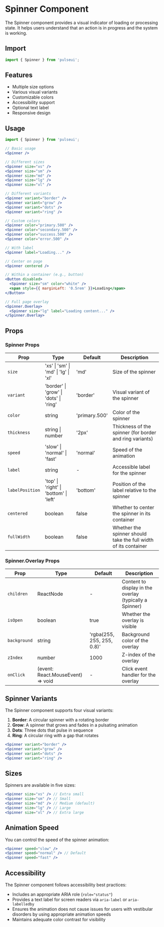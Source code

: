 # Spinner Component

The Spinner component provides a visual indicator of loading or processing state. It helps users understand that an action is in progress and the system is working.

## Import

```jsx
import { Spinner } from 'pulseui';
```

## Features

- Multiple size options
- Various visual variants
- Customizable colors
- Accessibility support
- Optional text label
- Responsive design

## Usage

```jsx
import { Spinner } from 'pulseui';

// Basic usage
<Spinner />

// Different sizes
<Spinner size="xs" />
<Spinner size="sm" />
<Spinner size="md" />
<Spinner size="lg" />
<Spinner size="xl" />

// Different variants
<Spinner variant="border" />
<Spinner variant="grow" />
<Spinner variant="dots" />
<Spinner variant="ring" />

// Custom colors
<Spinner color="primary.500" />
<Spinner color="secondary.500" />
<Spinner color="success.500" />
<Spinner color="error.500" />

// With label
<Spinner label="Loading..." />

// Center on page
<Spinner centered />

// Within a container (e.g., button)
<Button disabled>
  <Spinner size="sm" color="white" />
  <span style={{ marginLeft: '0.5rem' }}>Loading</span>
</Button>

// Full page overlay
<Spinner.Overlay>
  <Spinner size="lg" label="Loading content..." />
</Spinner.Overlay>
```

## Props

### Spinner Props

| Prop | Type | Default | Description |
|------|------|---------|-------------|
| `size` | 'xs' \| 'sm' \| 'md' \| 'lg' \| 'xl' | 'md' | Size of the spinner |
| `variant` | 'border' \| 'grow' \| 'dots' \| 'ring' | 'border' | Visual variant of the spinner |
| `color` | string | 'primary.500' | Color of the spinner |
| `thickness` | string \| number | '2px' | Thickness of the spinner (for border and ring variants) |
| `speed` | 'slow' \| 'normal' \| 'fast' | 'normal' | Speed of the animation |
| `label` | string | - | Accessible label for the spinner |
| `labelPosition` | 'top' \| 'right' \| 'bottom' \| 'left' | 'bottom' | Position of the label relative to the spinner |
| `centered` | boolean | false | Whether to center the spinner in its container |
| `fullWidth` | boolean | false | Whether the spinner should take the full width of its container |

### Spinner.Overlay Props

| Prop | Type | Default | Description |
|------|------|---------|-------------|
| `children` | ReactNode | - | Content to display in the overlay (typically a Spinner) |
| `isOpen` | boolean | true | Whether the overlay is visible |
| `background` | string | 'rgba(255, 255, 255, 0.8)' | Background color of the overlay |
| `zIndex` | number | 1000 | Z-index of the overlay |
| `onClick` | (event: React.MouseEvent) => void | - | Click event handler for the overlay |

## Spinner Variants

The Spinner component supports four visual variants:

1. **Border**: A circular spinner with a rotating border
2. **Grow**: A spinner that grows and fades in a pulsating animation
3. **Dots**: Three dots that pulse in sequence
4. **Ring**: A circular ring with a gap that rotates

```jsx
<Spinner variant="border" />
<Spinner variant="grow" />
<Spinner variant="dots" />
<Spinner variant="ring" />
```

## Sizes

Spinners are available in five sizes:

```jsx
<Spinner size="xs" /> // Extra small
<Spinner size="sm" /> // Small
<Spinner size="md" /> // Medium (default)
<Spinner size="lg" /> // Large
<Spinner size="xl" /> // Extra large
```

## Animation Speed

You can control the speed of the spinner animation:

```jsx
<Spinner speed="slow" />
<Spinner speed="normal" /> // Default
<Spinner speed="fast" />
```

## Accessibility

The Spinner component follows accessibility best practices:
- Includes an appropriate ARIA role (`role="status"`)
- Provides a text label for screen readers via `aria-label` or `aria-labelledby`
- Ensures the animation does not cause issues for users with vestibular disorders by using appropriate animation speeds
- Maintains adequate color contrast for visibility
